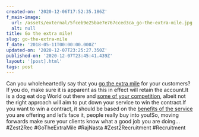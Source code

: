 ```yaml
---
created-on: '2020-12-06T17:52:35.186Z'
f_main-image:
  url: /assets/external/5fceb9e25bae7e767cced3ca_go-the-extra-mile.jpg
  alt: null
title: Go the extra mile!
slug: go-the-extra-mile
f_date: '2018-05-11T00:00:00.000Z'
updated-on: '2020-12-07T23:25:27.350Z'
published-on: '2020-12-07T23:45:41.439Z'
layout: '[post].html'
tags: post
---
```


Can you wholeheartedly say that you [go the extra mile](#) for your customers?If you do, make sure it is apparent as this in effect will retain the account.It is a dog eat dog World out there and [some of your competition](#), albeit not the right approach will aim to put down your service to win the contract.If you want to win a contract, it should be based on the [benefits of the service](#) you are offering and let’s face it, people really buy into you!So, moving forwards make sure your clients know what a good job you are doing…#Zest2Rec #GoTheExtraMile #RajNasta #Zest2Recruitment #Recruitment
